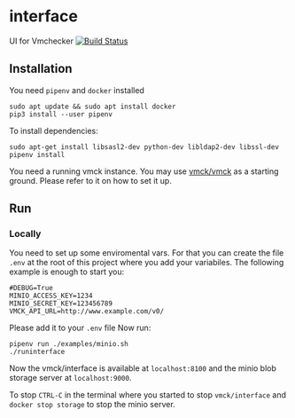 # interface
UI for Vmchecker
[![Build Status](https://jenkins.liquiddemo.org/api/badges/vmck/interface/status.svg)](https://jenkins.liquiddemo.org/vmck/interface)

## Installation

You need `pipenv` and `docker` installed
```shell
sudo apt update && sudo apt install docker
pip3 install --user pipenv
```

To install dependencies:
```shell
sudo apt-get install libsasl2-dev python-dev libldap2-dev libssl-dev
pipenv install
```

You need a running vmck instance. You may use [vmck/vmck](https://github.com/vmck/vmck)
as a starting ground. Please refer to it on how to set it up.

## Run

### Locally

You need to set up some enviromental vars. For that you can
create the file `.env` at the root of this project  where you
add your variabiles. The following example is enough to start you:

```
#DEBUG=True
MINIO_ACCESS_KEY=1234
MINIO_SECRET_KEY=123456789
VMCK_API_URL=http://www.example.com/v0/
```
Please add it to your `.env` file
Now run:

```shell
pipenv run ./examples/minio.sh
./runinterface
```

Now the vmck/interface is available at `localhost:8100` and the minio
blob storage server at `localhost:9000`.

To stop `CTRL-C` in the terminal where you started to stop `vmck/interface`
and `docker stop storage` to stop the minio server.
